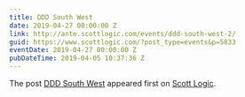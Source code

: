 ```yaml
---
title: DDD South West
date: 2019-04-27 00:00:00 Z
link: http://ante.scottlogic.com/events/ddd-south-west-2/
guid: https://www.scottlogic.com/?post_type=events&p=5833
eventDate: 2019-04-27 00:00:00 Z
pubDateTime: 2019-04-05 10:37:36 Z
---
```


<p>The post <a rel="nofollow" href="http://ante.scottlogic.com/events/ddd-south-west-2/">DDD South West</a> appeared first on <a rel="nofollow" href="http://ante.scottlogic.com">Scott Logic</a>.</p>